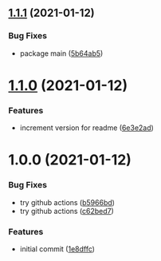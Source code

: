 ## [1.1.1](https://github.com/promotedai/promoted-event-logger-ts/compare/v1.1.0...v1.1.1) (2021-01-12)


### Bug Fixes

* package main ([5b64ab5](https://github.com/promotedai/promoted-event-logger-ts/commit/5b64ab5ca87935df8707d11dba9bd89715513ee3))

# [1.1.0](https://github.com/promotedai/promoted-event-logger-ts/compare/v1.0.0...v1.1.0) (2021-01-12)


### Features

* increment version for readme ([6e3e2ad](https://github.com/promotedai/promoted-event-logger-ts/commit/6e3e2ad4d1fc4699fad3d185f31453f6abf22308))

# 1.0.0 (2021-01-12)


### Bug Fixes

* try github actions ([b5966bd](https://github.com/promotedai/promoted-event-logger-ts/commit/b5966bdb38de005ac18e4166f34688babefe45be))
* try github actions ([c62bed7](https://github.com/promotedai/promoted-event-logger-ts/commit/c62bed71b90609c39264df26d0e03b1acc06dc0d))


### Features

* initial commit ([1e8dffc](https://github.com/promotedai/promoted-event-logger-ts/commit/1e8dffc30dc451ae56aabf68e94368b9818796c0))
